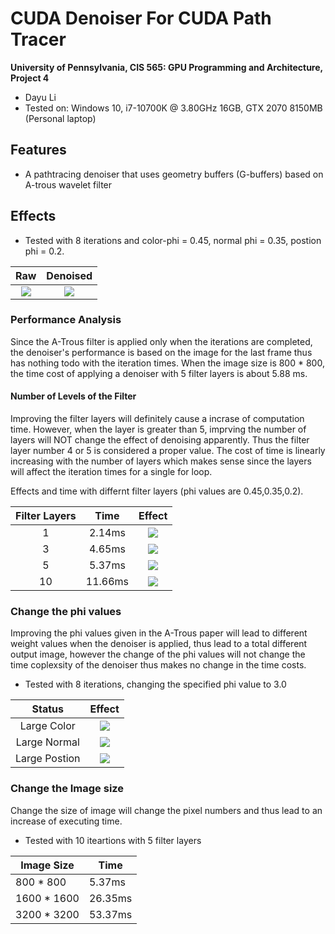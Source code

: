 CUDA Denoiser For CUDA Path Tracer
==================================

**University of Pennsylvania, CIS 565: GPU Programming and Architecture, Project 4**

* Dayu Li
* Tested on: Windows 10, i7-10700K @ 3.80GHz 16GB, GTX 2070 8150MB (Personal laptop)  

## Features
* A pathtracing denoiser that uses geometry buffers (G-buffers) based on A-trous wavelet filter

## Effects
* Tested with 8 iterations and color-phi = 0.45, normal phi = 0.35, postion phi = 0.2.  

| Raw | Denoised |
| :----:  | :----: |
|![](./img/1.png)|![](./img/2.png)|

### Performance Analysis
Since the A-Trous filter is applied only when the iterations are completed, the denoiser's performance is based on the image for the last frame thus has nothing todo with the iteration times. When the image size is 800 * 800, the time cost of applying a denoiser with 5 filter layers is about 5.88 ms.  

#### Number of Levels of the Filter 
Improving the filter layers will definitely cause a incrase of computation time. However, when the layer is greater than 5, imprving the number of layers will NOT change the effect of denoising apparently. Thus the filter layer number 4 or 5 is considered a proper value. The cost of time is linearly increasing with the number of layers which makes sense since the layers will affect the iteration times for a single for loop.  

Effects and time with differnt filter layers (phi values are 0.45,0.35,0.2).  

| Filter Layers |Time | Effect |
| :----:  | :----: | :----:|
| 1 | 2.14ms |![](./img/layer1.png)|
| 3 | 4.65ms |![](./img/layer3.png)|
| 5 | 5.37ms |![](./img/layer5.png)|
| 10 | 11.66ms |![](./img/layer10.png)|

### Change the phi values
Improving the phi values given in the A-Trous paper will lead to different weight values when the denoiser is applied, thus lead to a total different output image, however the change of the phi values will not change the time coplexsity of the denoiser thus makes no change in the time costs.  

* Tested with 8 iterations, changing the specified phi value to 3.0

| Status |Effect |
| :----:  | :----:|
| Large Color | ![](./img/color.png)|
| Large Normal | ![](./img/normal.png)|
| Large Postion | ![](./img/pos.png)|

### Change the Image size 
Change the size of image will change the pixel numbers and thus lead to an increase of executing time.  

* Tested with 10 iteartions with 5 filter layers  

|Image Size| Time |
|---|---|
| 800 * 800 | 5.37ms|
| 1600 * 1600 | 26.35ms|
| 3200 * 3200 | 53.37ms|

